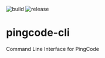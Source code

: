 ![build](https://github.com/shaunxu/pingcode-cli/workflows/build/badge.svg)
![release](https://github.com/shaunxu/pingcode-cli/workflows/release/badge.svg)

# pingcode-cli
Command Line Interface for PingCode
